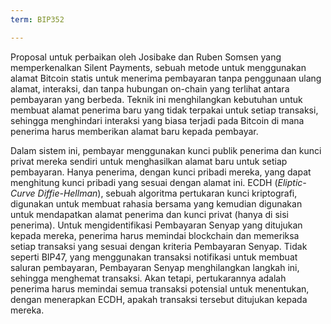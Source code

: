 ```yaml
---
term: BIP352

---
```

Proposal untuk perbaikan oleh Josibake dan Ruben Somsen yang memperkenalkan Silent Payments, sebuah metode untuk menggunakan alamat Bitcoin statis untuk menerima pembayaran tanpa penggunaan ulang alamat, interaksi, dan tanpa hubungan on-chain yang terlihat antara pembayaran yang berbeda. Teknik ini menghilangkan kebutuhan untuk membuat alamat penerima baru yang tidak terpakai untuk setiap transaksi, sehingga menghindari interaksi yang biasa terjadi pada Bitcoin di mana penerima harus memberikan alamat baru kepada pembayar.

Dalam sistem ini, pembayar menggunakan kunci publik penerima dan kunci privat mereka sendiri untuk menghasilkan alamat baru untuk setiap pembayaran. Hanya penerima, dengan kunci pribadi mereka, yang dapat menghitung kunci pribadi yang sesuai dengan alamat ini. ECDH (*Eliptic-Curve Diffie-Hellman*), sebuah algoritma pertukaran kunci kriptografi, digunakan untuk membuat rahasia bersama yang kemudian digunakan untuk mendapatkan alamat penerima dan kunci privat (hanya di sisi penerima). Untuk mengidentifikasi Pembayaran Senyap yang ditujukan kepada mereka, penerima harus memindai blockchain dan memeriksa setiap transaksi yang sesuai dengan kriteria Pembayaran Senyap. Tidak seperti BIP47, yang menggunakan transaksi notifikasi untuk membuat saluran pembayaran, Pembayaran Senyap menghilangkan langkah ini, sehingga menghemat transaksi. Akan tetapi, pertukarannya adalah penerima harus memindai semua transaksi potensial untuk menentukan, dengan menerapkan ECDH, apakah transaksi tersebut ditujukan kepada mereka.